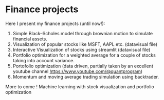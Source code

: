 # Finance projects

Here I present my finance projects (until now!):
1) Simple Black–Scholes model through brownian motion to simulate financial assets.
2) Visualization of popular stocks like MSFT, AAPL etc. (datavisual file)
3) Interactive Visualization of stocks using streamlit (datavisual file)
4) Portfolio optimization for a weighted average for a couple of stocks taking into account variance.
5) Portofolio optimization (data driven, partially taken by an excellent youtube channel https://www.youtube.com/@quantprogram)
6) Momentum and moving average trading simulation using backtrader. 

More to come !
 Machine learning with stock visualization and portfolio optimization
